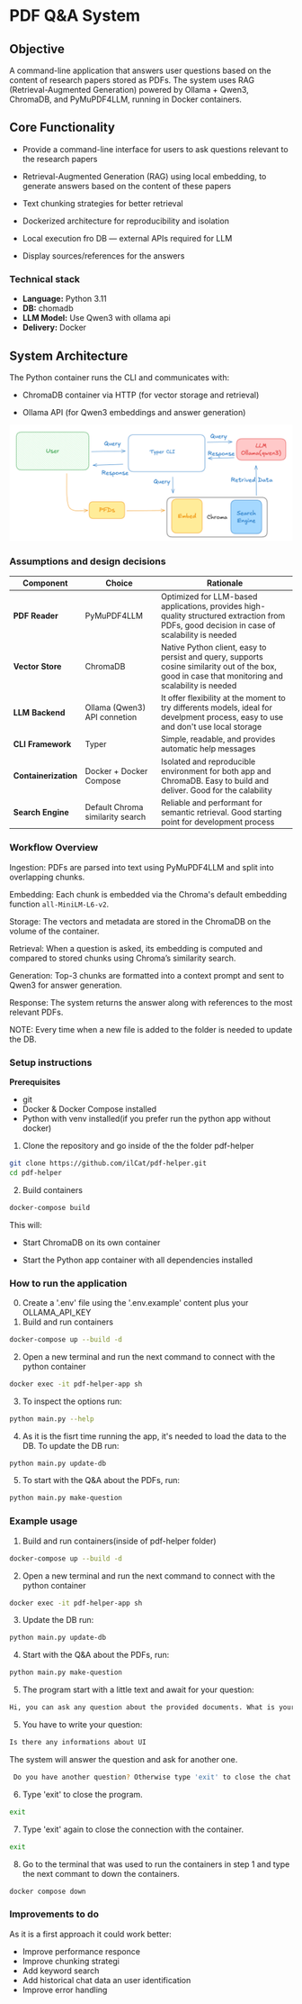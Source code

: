 # PDF Q&A System

## Objective
A command-line application that answers user questions based on the content of research papers stored as PDFs.
The system uses RAG (Retrieval-Augmented Generation) powered by Ollama + Qwen3, ChromaDB, and PyMuPDF4LLM, running in Docker containers.


## Core Functionality

   - Provide a command-line interface for users to ask questions relevant to the research papers
   
   - Retrieval-Augmented Generation (RAG) using local embedding, to generate answers based on the content of these papers
   
   - Text chunking strategies for better retrieval
   
   - Dockerized architecture for reproducibility and isolation

   - Local execution fro DB — external APIs required for LLM

   - Display sources/references for the answers

### Technical stack

- **Language:** Python 3.11
- **DB:** chomadb
- **LLM Model:** Use Qwen3 with ollama api
- **Delivery:** Docker

## System Architecture

The Python container runs the CLI and communicates with:

   - ChromaDB container via HTTP (for vector storage and retrieval)

   - Ollama API (for Qwen3 embeddings and answer generation)

![Architecture](media/arch.png)

### Assumptions and design decisions
| Component            | Choice                           | Rationale                                                                                   |
| -------------------- | -------------------------------- | ------------------------------------------------------------------------------------------- |
| **PDF Reader**       | PyMuPDF4LLM                      | Optimized for LLM-based applications, provides high-quality structured extraction from PDFs, good decision in case of scalability is needed   |
| **Vector Store**     | ChromaDB                         | Native Python client, easy to persist and query, supports cosine similarity out of the box, good in case that monitoring and scalability is needed |
| **LLM Backend**      | Ollama (Qwen3) API connetion     | It offer flexibility at the moment to try differents models, ideal for develpment process, easy to use and don't use local storage                   |
| **CLI Framework**    | Typer                            | Simple, readable, and provides automatic help messages                                                                          |
| **Containerization** | Docker + Docker Compose          | Isolated and reproducible environment for both app and ChromaDB. Easy to build and deliver. Good for the calability                                     |
| **Search Engine**    | Default Chroma similarity search | Reliable and performant for semantic retrieval. Good starting point for development process                                                            |

### Workflow Overview

Ingestion:
PDFs are parsed into text using PyMuPDF4LLM and split into overlapping chunks.

Embedding:
Each chunk is embedded via the Chroma's default embedding function `all-MiniLM-L6-v2`.

Storage:
The vectors and metadata are stored in the ChromaDB on the volume of the container.

Retrieval:
When a question is asked, its embedding is computed and compared to stored chunks using Chroma’s similarity search.

Generation:
Top-3 chunks are formatted into a context prompt and sent to Qwen3 for answer generation.

Response:
The system returns the answer along with references to the most relevant PDFs.

NOTE: Every time when a new file is added to the folder is needed to update the DB.

### Setup instructions
**Prerequisites**
* git 
* Docker & Docker Compose installed
* Python with venv installed(if you prefer run the python app without docker)
1. Clone the repository and go inside of the the folder pdf-helper
```bash
git clone https://github.com/ilCat/pdf-helper.git
cd pdf-helper
```
2. Build containers
```bash
docker-compose build 
```
This will:

* Start ChromaDB on its own container

* Start the Python app container with all dependencies installed

### How to run the application
0. Create a '.env' file using the '.env.example' content plus your OLLAMA_API_KEY
1. Build and run containers
```bash
docker-compose up --build -d
```
2. Open a new terminal  and run the next command to connect with the python container 
```bash
docker exec -it pdf-helper-app sh
```
3. To inspect the options run:
```bash
python main.py --help 
```
4. As it is the fisrt time running the app, it's needed to load the data to the DB. To update the DB  run:
```bash
python main.py update-db
```
5. To start  with the Q&A about the PDFs, run:
```bash
python main.py make-question
```

### Example usage
1. Build and run containers(inside of pdf-helper folder)
```bash
docker-compose up --build -d
```
2. Open a new terminal  and run the next command to connect with the python container 
```bash
docker exec -it pdf-helper-app sh
```
3. Update the DB  run:
```bash
python main.py update-db
```
4. Start  with the Q&A about the PDFs, run:
```bash
python main.py make-question
```

5. The program start with a little text and await for your question:
```bash
Hi, you can ask any question about the provided documents. What is your question about the papers?:
```
5. You have to write your question:
```bash
Is there any informations about UI
```
The system will answer the question and ask for another one.
```bash
 Do you have another question? Otherwise type 'exit' to close the chat
```
6. Type 'exit' to close the program.
```bash
exit
```
7. Type 'exit' again to close the connection with the container.
```bash
exit
```
8. Go to the terminal that was used to run the containers in step 1  and type the next commant to down the containers.
```bash
docker compose down 
```

### Improvements to do 
As it is a first approach it could work better:
* Improve performance responce
* Improve chunking strategi
* Add keyword search
* Add historical chat data an user identification 
* Improve error handling

